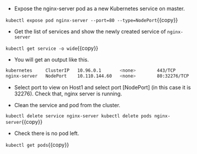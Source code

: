 - Expose the nginx-server pod as a new Kubernetes service on master.

`kubectl expose pod nginx-server --port=80 --type=NodePort`{{copy}}

- Get the list of services and show the newly created service of `nginx-server`

`kubectl get service -o wide`{{copy}}

- You will get an output like this.

```bash
kubernetes     ClusterIP   10.96.0.1       <none>        443/TCP        13m    <none>
nginx-server   NodePort    10.110.144.60   <none>        80:32276/TCP   113s   run=nginx-server
```

- Select port to view on Host1 and select port [NodePort] (in this case it is 32276). Check that, nginx server is running.

- Clean the service and pod from the cluster.

`kubectl delete service nginx-server
kubectl delete pods nginx-server`{{copy}}

- Check there is no pod left.

`kubectl get pods`{{copy}}
